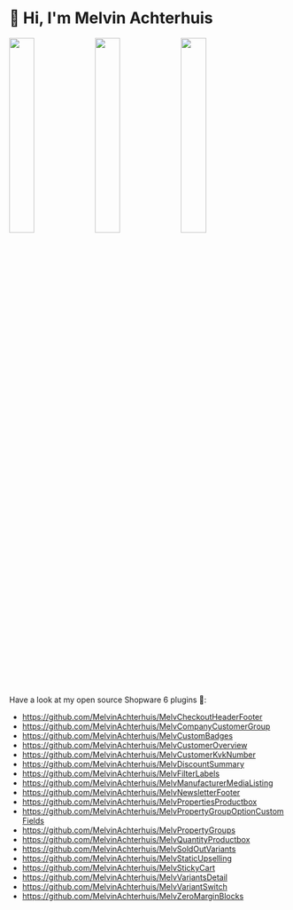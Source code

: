 # 👋 Hi, I'm Melvin Achterhuis


<img src="https://user-images.githubusercontent.com/26538915/129476485-ce8ad0f2-f9ba-4912-86e8-b8c026255ac8.png" width="30%"></img> <img src="https://user-images.githubusercontent.com/26538915/129476486-34ce693c-e537-4f2d-bd2d-dc97978a2aff.png" width="30%"></img> <img src="https://user-images.githubusercontent.com/26538915/129476487-e13be205-4d64-4a05-96da-53fc0ae07509.png" width="30%"></img> 


Have a look at my open source Shopware 6 plugins 💙:

* https://github.com/MelvinAchterhuis/MelvCheckoutHeaderFooter
* https://github.com/MelvinAchterhuis/MelvCompanyCustomerGroup
* https://github.com/MelvinAchterhuis/MelvCustomBadges
* https://github.com/MelvinAchterhuis/MelvCustomerOverview
* https://github.com/MelvinAchterhuis/MelvCustomerKvkNumber
* https://github.com/MelvinAchterhuis/MelvDiscountSummary
* https://github.com/MelvinAchterhuis/MelvFilterLabels
* https://github.com/MelvinAchterhuis/MelvManufacturerMediaListing
* https://github.com/MelvinAchterhuis/MelvNewsletterFooter
* https://github.com/MelvinAchterhuis/MelvPropertiesProductbox
* https://github.com/MelvinAchterhuis/MelvPropertyGroupOptionCustomFields
* https://github.com/MelvinAchterhuis/MelvPropertyGroups
* https://github.com/MelvinAchterhuis/MelvQuantityProductbox
* https://github.com/MelvinAchterhuis/MelvSoldOutVariants
* https://github.com/MelvinAchterhuis/MelvStaticUpselling
* https://github.com/MelvinAchterhuis/MelvStickyCart
* https://github.com/MelvinAchterhuis/MelvVariantsDetail
* https://github.com/MelvinAchterhuis/MelvVariantSwitch
* https://github.com/MelvinAchterhuis/MelvZeroMarginBlocks
